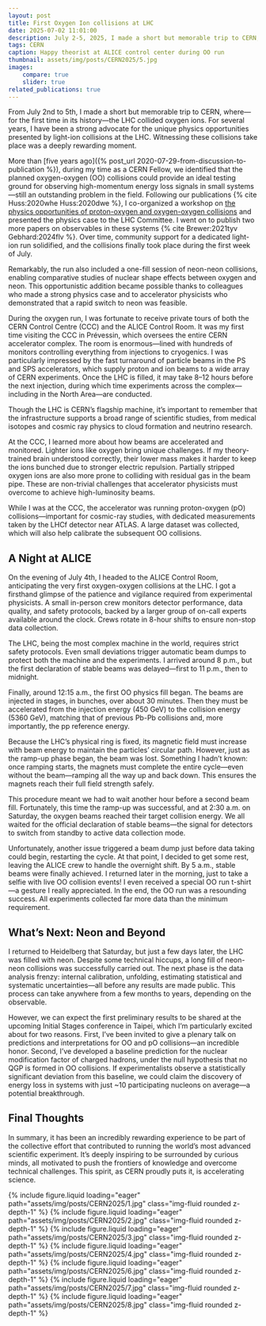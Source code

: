 ```yaml
---
layout: post
title: First Oxygen Ion collisions at LHC
date: 2025-07-02 11:01:00
description: July 2-5, 2025, I made a short but memorable trip to CERN, where—for the first time in its history—the LHC collided oxygen ions.
tags: CERN
caption: Happy theorist at ALICE control center during OO run
thumbnail: assets/img/posts/CERN2025/5.jpg
images:
    compare: true
    slider: true
related_publications: true
---
```



From July 2nd to 5th, I made a short but memorable trip to CERN, where—for the first time in its history—the LHC collided oxygen ions. For several years, I have been a strong advocate for the unique physics opportunities presented by light-ion collisions at the LHC. Witnessing these collisions take place was a deeply rewarding moment.

More than [five years ago]({% post_url 2020-07-29-from-discussion-to-publication %}), during my time as a CERN Fellow, we identified that the planned oxygen-oxygen (OO) collisions could provide an ideal testing ground for observing high-momentum energy loss signals in small systems—still an outstanding problem in the field. Following our publications {% cite Huss:2020whe Huss:2020dwe %}, I co-organized a workshop on [the physics opportunities of proton-oxygen and oxygen-oxygen collisions](http://cern.ch/OppOatLHC) and presented the physics case to the LHC Committee. I went on to publish two more papers on observables in these systems {% cite  Brewer:2021tyv  Gebhard:2024flv %}. Over time, community support for a dedicated light-ion run solidified, and the collisions finally took place during the first week of July.

Remarkably, the run also included a one-fill session of neon-neon collisions, enabling comparative studies of nuclear shape effects between oxygen and neon. This opportunistic addition became possible thanks to colleagues who made a strong physics case and to accelerator physicists who demonstrated that a rapid switch to neon was feasible.

During the oxygen run, I was fortunate to receive private tours of both the CERN Control Centre (CCC) and the ALICE Control Room. It was my first time visiting the CCC in Prévessin, which oversees the entire CERN accelerator complex. The room is enormous—lined with hundreds of monitors controlling everything from injections to cryogenics. I was particularly impressed by the fast turnaround of particle beams in the PS and SPS accelerators, which supply proton and ion beams to a wide array of CERN experiments. Once the LHC is filled, it may take 8–12 hours before the next injection, during which time experiments across the complex—including in the North Area—are conducted.


Though the LHC is CERN’s flagship machine, it’s important to remember that the infrastructure supports a broad range of scientific studies, from medical isotopes and cosmic ray physics to cloud formation and neutrino research.

At the CCC, I learned more about how beams are accelerated and monitored. Lighter ions like oxygen bring unique challenges. If my theory-trained brain understood correctly, their lower mass makes it harder to keep the ions bunched due to stronger electric repulsion. Partially stripped oxygen ions are also more prone to colliding with residual gas in the beam pipe. These are non-trivial challenges that accelerator physicists must overcome to achieve high-luminosity beams.

While I was at the CCC, the accelerator was running proton-oxygen (pO) collisions—important for cosmic-ray studies, with dedicated measurements taken by the LHCf detector near ATLAS. A large dataset was collected, which will also help calibrate the subsequent OO collisions.

## A Night at ALICE

On the evening of July 4th, I headed to the ALICE Control Room, anticipating the very first oxygen-oxygen collisions at the LHC. I got a firsthand glimpse of the patience and vigilance required from experimental physicists. A small in-person crew monitors detector performance, data quality, and safety protocols, backed by a larger group of on-call experts available around the clock. Crews rotate in 8-hour shifts to ensure non-stop data collection.

The LHC, being the most complex machine in the world, requires strict safety protocols. Even small deviations trigger automatic beam dumps to protect both the machine and the experiments. I arrived around 8 p.m., but the first declaration of stable beams was delayed—first to 11 p.m., then to midnight.

Finally, around 12:15 a.m., the first OO physics fill began. The beams are injected in stages, in bunches, over about 30 minutes. Then they must be accelerated from the injection energy (450 GeV) to the collision energy (5360 GeV), matching that of previous Pb-Pb collisions and, more importantly, the pp reference energy.

Because the LHC’s physical ring is fixed, its magnetic field must increase with beam energy to maintain the particles’ circular path. However, just as the ramp-up phase began, the beam was lost. Something I hadn’t known: once ramping starts, the magnets must complete the entire cycle—even without the beam—ramping all the way up and back down. This ensures the magnets reach their full field strength safely.

This procedure meant we had to wait another hour before a second beam fill. Fortunately, this time the ramp-up was successful, and at 2:30 a.m. on Saturday, the oxygen beams reached their target collision energy. We all waited for the official declaration of stable beams—the signal for detectors to switch from standby to active data collection mode.

Unfortunately, another issue triggered a beam dump just before data taking could begin, restarting the cycle. At that point, I decided to get some rest, leaving the ALICE crew to handle the overnight shift. By 5 a.m., stable beams were finally achieved. I returned later in the morning, just to take a selfie with live OO collision events! I even received a special OO run t-shirt—a gesture I really appreciated. In the end, the OO run was a resounding success. All experiments collected far more data than the minimum requirement.

## What’s Next: Neon and Beyond

I returned to Heidelberg that Saturday, but just a few days later, the LHC was filled with neon. Despite some technical hiccups, a long fill of neon-neon collisions was successfully carried out. The next phase is the data analysis frenzy: internal calibration, unfolding, estimating statistical and systematic uncertainties—all before any results are made public. This process can take anywhere from a few months to years, depending on the observable.

However, we can expect the first preliminary results to be shared at the upcoming Initial Stages conference in Taipei, which I’m particularly excited about for two reasons. First, I’ve been invited to give a plenary talk on predictions and interpretations for OO and pO collisions—an incredible honor. Second, I’ve developed a baseline prediction for the nuclear modification factor of charged hadrons, under the null hypothesis that no QGP is formed in OO collisions. If experimentalists observe a statistically significant deviation from this baseline, we could claim the discovery of energy loss in systems with just ~10 participating nucleons on average—a potential breakthrough.

## Final Thoughts

In summary, it has been an incredibly rewarding experience to be part of the collective effort that contributed to running the world’s most advanced scientific experiment. It’s deeply inspiring to be surrounded by curious minds, all motivated to push the frontiers of knowledge and overcome technical challenges. This spirit, as CERN proudly puts it, is accelerating science.


<swiper-container keyboard="true" navigation="true" pagination="true" pagination-clickable="true" pagination-dynamic-bullets="true" rewind="true">
  <swiper-slide>{% include figure.liquid loading="eager" path="assets/img/posts/CERN2025/1.jpg" class="img-fluid rounded z-depth-1" %}</swiper-slide>
  <swiper-slide>{% include figure.liquid loading="eager" path="assets/img/posts/CERN2025/2.jpg" class="img-fluid rounded z-depth-1" %}</swiper-slide>
  <swiper-slide>{% include figure.liquid loading="eager" path="assets/img/posts/CERN2025/3.jpg" class="img-fluid rounded z-depth-1" %}</swiper-slide>
  <swiper-slide>{% include figure.liquid loading="eager" path="assets/img/posts/CERN2025/4.jpg" class="img-fluid rounded z-depth-1" %}</swiper-slide>
  <swiper-slide>{% include figure.liquid loading="eager" path="assets/img/posts/CERN2025/6.jpg" class="img-fluid rounded z-depth-1" %}</swiper-slide>
  <swiper-slide>{% include figure.liquid loading="eager" path="assets/img/posts/CERN2025/7.jpg" class="img-fluid rounded z-depth-1" %}</swiper-slide>
  <swiper-slide>{% include figure.liquid loading="eager" path="assets/img/posts/CERN2025/8.jpg" class="img-fluid rounded z-depth-1" %}</swiper-slide>
</swiper-container>









